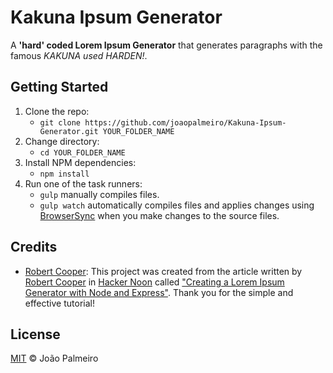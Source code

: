 # Kakuna Ipsum Generator

A **'hard' coded Lorem Ipsum Generator** that generates paragraphs with the famous _KAKUNA used HARDEN!_.

## Getting Started

1. Clone the repo:
   - `git clone https://github.com/joaopalmeiro/Kakuna-Ipsum-Generator.git YOUR_FOLDER_NAME`
2. Change directory:
   - `cd YOUR_FOLDER_NAME`
3. Install NPM dependencies:
   - `npm install`
4. Run one of the task runners:
   - `gulp` manually compiles files.
   - `gulp watch` automatically compiles files and applies changes using [BrowserSync](https://browsersync.io/) when you make changes to the source files.

## Credits

- [Robert Cooper](https://github.com/robertcoopercode):
  This project was created from the article written by [Robert Cooper](https://github.com/robertcoopercode) in [Hacker Noon](https://hackernoon.com/) called ["Creating a Lorem Ipsum Generator with Node and Express"](https://hackernoon.com/creating-a-lorem-ipsum-generator-with-node-and-express-9e1af0b31c86). Thank you for the simple and effective tutorial!

## License

[MIT](https://github.com/joaopalmeiro/Kakuna-Ipsum-Generator/blob/master/LICENSE) © João Palmeiro
